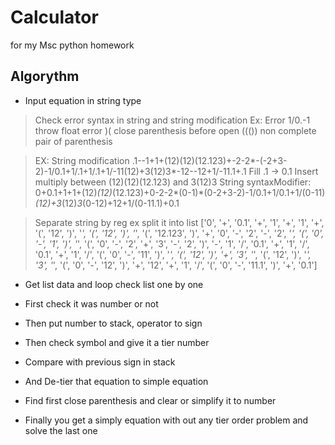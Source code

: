 # Calculator

for my Msc python homework

## Algorythm

- Input equation in string type

> Check error syntax in string and string modification
> Ex: Error
> 1/0.-1 throw float error
> )( close parenthesis before open
> ((()) non complete pair of parenthesis

> EX: String modification
> .1--1+1+(12)(12)(12.123)+-2-2*-(-2+3-2)-1/0.1+1/.1+1/.1+1/-11(12)+3(12)3*-12--12+1/-11.1+.1
> Fill .1 -> 0.1
> Insert multiply between (12)(12)(12.123) and 3(12)3
> String syntaxModifier: 0+0.1+1+1+(12)_(12)_(12.123)+0-2-2*(0-1)*(0-2+3-2)-1/0.1+1/0.1+1/(0-11)_(12)+3_(12)_3_(0-12)+12+1/(0-11.1)+0.1

> Separate string by reg ex split it into list
> ['0', '+', '0.1', '+', '1', '+', '1', '+', '(', '12', ')', '*', '(', '12', ')', '*', '(', '12.123', ')', '+', '0', '-', '2', '-', '2', '*', '(', '0', '-', '1', ')', '*', '(', '0', '-', '2', '+', '3', '-', '2', ')', '-', '1', '/', '0.1', '+', '1', '/', '0.1', '+', '1', '/', '(', '0', '-', '11', ')', '*', '(', '12', ')', '+', '3', '*', '(', '12', ')', '*', '3', '*', '(', '0', '-', '12', ')', '+', '12', '+', '1', '/', '(', '0', '-', '11.1', ')', '+', '0.1']

- Get list data and loop check list one by one

- First check it was number or not

- Then put number to stack, operator to sign

- Then check symbol and give it a tier number

- Compare with previous sign in stack

- And De-tier that equation to simple equation

- Find first close parenthesis and clear or simplify it to number

- Finally you get a simply equation with out any tier order problem and solve the last one
